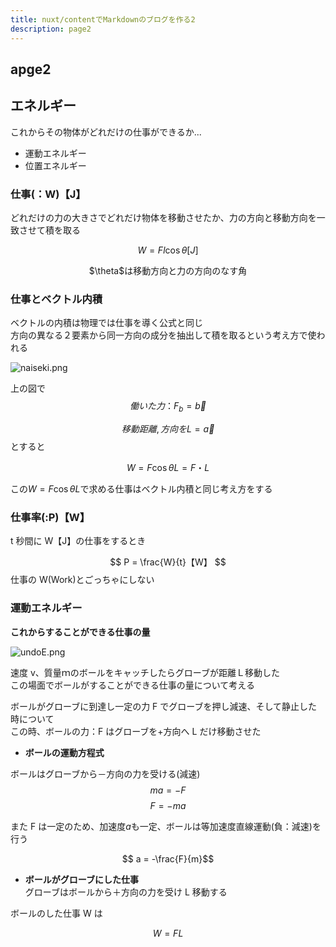 ```yaml
---
title: nuxt/contentでMarkdownのブログを作る2
description: page2
---
```


## apge2

## エネルギー

これからその物体がどれだけの仕事ができるか...

- 運動エネルギー
- 位置エネルギー

### 仕事(：W)【J】

どれだけの力の大きさでどれだけ物体を移動させたか、力の方向と移動方向を一致させて積を取る

$$ W = Fl\cos\theta [J] $$

<p style="text-align:center">$\theta$は移動方向と力の方向のなす角</p>

### 仕事とベクトル内積

ベクトルの内積は物理では仕事を導く公式と同じ  
方向の異なる２要素から同一方向の成分を抽出して積を取るという考え方で使われる

![naiseki.png](https://qiita-image-store.s3.ap-northeast-1.amazonaws.com/0/601137/791b0581-97cd-9a7a-7683-7d1d1804a6a5.png)

上の図で
$$ 働いた力：F_b = \vec{b}$$

$$移動距離,方向を L = \vec{a} $$
とすると

$$ W = F\cos\theta L = F・L $$

この$W =  F\cos\theta L$で求める仕事はベクトル内積と同じ考え方をする

### 仕事率(:P)【W】

t 秒間に W【J】の仕事をするとき

$$ P = \frac{W}{t}【W】 $$
仕事の W(Work)とごっちゃにしない

### <b>運動エネルギー</b>

<b>これからすることができる仕事の量</b>

![undoE.png](https://qiita-image-store.s3.ap-northeast-1.amazonaws.com/0/601137/a0f449a5-d28f-e818-c99f-2c0015f5f6bb.png)

速度 v、質量ｍのボールをキャッチしたらグローブが距離Ｌ移動した  
この場面でボールがすることができる仕事の量について考える

ボールがグローブに到達し一定の力 F でグローブを押し減速、そして静止した時について  
この時、ボールの力：F はグローブを+方向へ L だけ移動させた

- <b>ボールの運動方程式</b>

ボールはグローブから－方向の力を受ける(減速)
$$ ma = -F $$
$$ F = -ma $$

また F は一定のため、加速度$a$も一定、ボールは等加速度直線運動(負：減速)を行う

$$ a = -\frac{F}{m}$$

- <b>ボールがグローブにした仕事</b>  
  グローブはボールから＋方向の力を受け L 移動する

ボールのした仕事 W は

$$ W = FL $$
